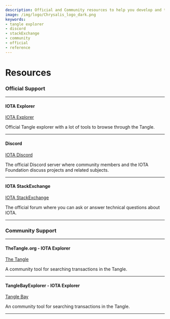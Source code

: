 ```yaml
---
description: Official and Community resources to help you develop and troubleshoot your application.
image: /img/logo/Chrysalis_logo_dark.png
keywords:
- tangle explorer
- discord
- stackExchange
- community
- official
- reference
---
```

# Resources

### **Official Support** ###

---------------

#### **IOTA Explorer** ####
[IOTA Explorer](https://explorer.iota.org/mainnet)

Official Tangle explorer with a lot of tools to browse through the Tangle.

---

#### **Discord** ####
[IOTA Discord](https://discord.iota.org)

The official Discord server where community members and the IOTA Foundation discuss projects and related subjects.

---

#### **IOTA StackExchange** ####
[IOTA StackExchange](https://iota.stackexchange.com)

The official forum where you can ask or answer technical questions about IOTA.

---------------

### __Community Support__ ###

---------------
#### TheTangle.org - IOTA Explorer ####
[The Tangle](https://thetangle.org)

A community tool for searching transactions in the Tangle.

---------------

#### TangleBayExplorer - IOTA Explorer ####
[Tangle Bay](https://explorer.tanglebay.com/mainnet)

An community tool for searching transactions in the Tangle.

---------------
